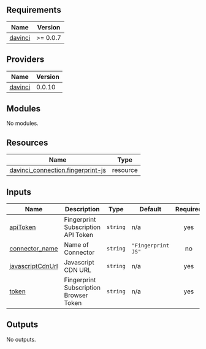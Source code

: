 <!-- BEGIN_TF_DOCS -->
## Requirements

| Name | Version |
|------|---------|
| <a name="requirement_davinci"></a> [davinci](#requirement\_davinci) | >= 0.0.7 |

## Providers

| Name | Version |
|------|---------|
| <a name="provider_davinci"></a> [davinci](#provider\_davinci) | 0.0.10 |

## Modules

No modules.

## Resources

| Name | Type |
|------|------|
| [davinci_connection.fingerprint-js](https://registry.terraform.io/providers/samir-gandhi/davinci/latest/docs/resources/connection) | resource |

## Inputs

| Name | Description | Type | Default | Required |
|------|-------------|------|---------|:--------:|
| <a name="input_apiToken"></a> [apiToken](#input\_apiToken) | Fingerprint Subscription API Token | `string` | n/a | yes |
| <a name="input_connector_name"></a> [connector\_name](#input\_connector\_name) | Name of Connector | `string` | `"Fingerprint JS"` | no |
| <a name="input_javascriptCdnUrl"></a> [javascriptCdnUrl](#input\_javascriptCdnUrl) | Javascript CDN URL | `string` | n/a | yes |
| <a name="input_token"></a> [token](#input\_token) | Fingerprint Subscription Browser Token | `string` | n/a | yes |

## Outputs

No outputs.
<!-- END_TF_DOCS -->